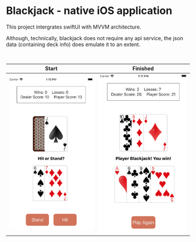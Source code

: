 # Blackjack - native iOS application

This project intergrates swiftUI with MVVM architecture.

Although, technically, blackjack does not require any api service, the json data (containing deck info) does emulate it to an extent.

<br>

Start            |  Finished
:-------------------------:|:-------------------------:
![](https://github.com/Caldarie/blackjack/blob/master/assets/demo%20pictures/Start.png)  |  ![](https://github.com/Caldarie/blackjack/blob/master/assets/demo%20pictures/Finish.png)
